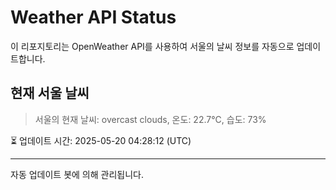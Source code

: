 
# Weather API Status

이 리포지토리는 OpenWeather API를 사용하여 서울의 날씨 정보를 자동으로 업데이트합니다.

## 현재 서울 날씨
> 서울의 현재 날씨: overcast clouds, 온도: 22.7°C, 습도: 73%

⏳ 업데이트 시간: 2025-05-20 04:28:12 (UTC)

---
자동 업데이트 봇에 의해 관리됩니다.

